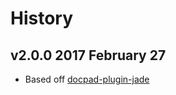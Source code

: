 # History

## v2.0.0 2017 February 27
- Based off [docpad-plugin-jade](https://github.com/docpad/docpad-plugin-jade/)
